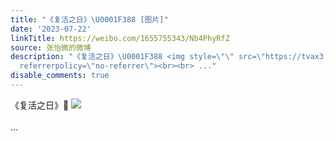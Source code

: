 ```yaml
---
title: "《复活之日》\U0001F388 [图片]"
date: '2023-07-22'
linkTitle: https://weibo.com/1655755343/Nb4PhyRfZ
source: 张怡微的微博
description: "《复活之日》\U0001F388 <img style=\"\" src=\"https://tvax3.sinaimg.cn/large/62b0d24fly1hg5yiwt7cpj20u01991bu.jpg\"
  referrerpolicy=\"no-referrer\"><br><br> ..."
disable_comments: true
---
```

《复活之日》🎈 <img style="" src="https://tvax3.sinaimg.cn/large/62b0d24fly1hg5yiwt7cpj20u01991bu.jpg" referrerpolicy="no-referrer"><br><br> ...